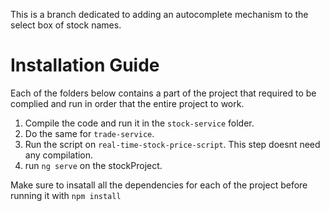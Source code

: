 
This is a branch dedicated to adding an autocomplete mechanism to the select box of stock names. 

# Installation Guide
Each of the folders below contains a part of the project that required to be complied and run in order that the entire project to work.

1. Compile the code and run it in the `stock-service` folder.
2. Do the same for `trade-service`.
3. Run the script on `real-time-stock-price-script`. This step doesnt need any compilation.
4. run `ng serve` on the stockProject.

Make sure to insatall all the dependencies for each of the project before running it with `npm install`
